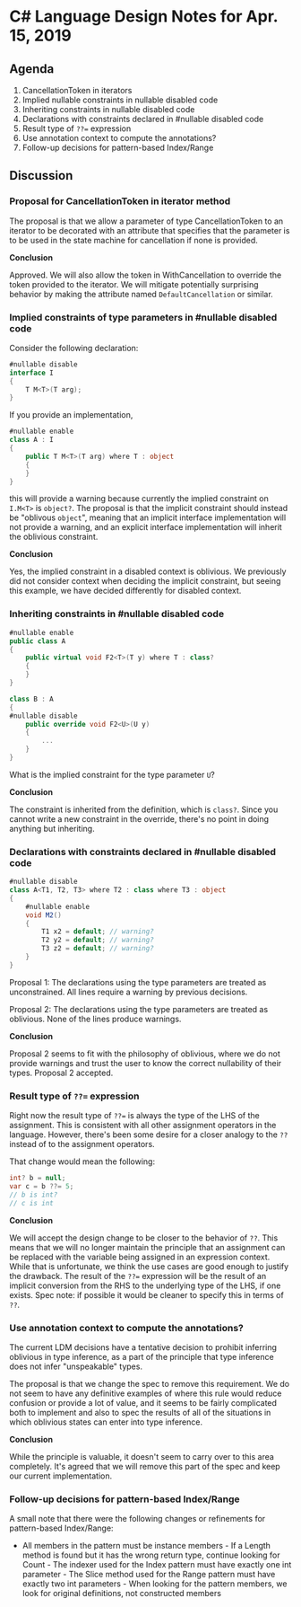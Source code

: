 
# C# Language Design Notes for Apr. 15, 2019

## Agenda

1. CancellationToken in iterators
2. Implied nullable constraints in nullable disabled code
3. Inheriting constraints in nullable disabled code
4. Declarations with constraints declared in #nullable disabled code
5. Result type of `??=` expression
6. Use annotation context to compute the annotations?
7. Follow-up decisions for pattern-based Index/Range

## Discussion

### Proposal for CancellationToken in iterator method

The proposal is that we allow a parameter of type CancellationToken
to an iterator to be decorated with an attribute that specifies
that the parameter is to be used in the state machine for cancellation
if none is provided.

**Conclusion**

Approved. We will also allow the token in WithCancellation to override the token provided to the
iterator. We will mitigate potentially surprising behavior by making the attribute named
`DefaultCancellation` or similar.

### Implied constraints of type parameters in #nullable disabled code

Consider the following declaration:

```C#
#nullable disable
interface I
{
    T M<T>(T arg);
}
```

If you provide an implementation,

```C#
#nullable enable
class A : I
{
    public T M<T>(T arg) where T : object
    {
    }
}
```

this will provide a warning because currently the implied constraint on `I.M<T>` is `object?`.
The proposal is that the implicit constraint should instead be "oblivous `object`", meaning that
an implicit interface implementation will not provide a warning, and an explicit interface
implementation will inherit the oblivious constraint.

**Conclusion**

Yes, the implied constraint in a disabled context is oblivious. We previously did not consider
context when deciding the implicit constraint, but seeing this example, we have decided
differently for disabled context.

### Inheriting constraints in #nullable disabled code

```C#
#nullable enable
public class A
{
    public virtual void F2<T>(T y) where T : class?
    {
    }
}

class B : A
{
#nullable disable
    public override void F2<U>(U y)
    {
        ...
    }
}
```

What is the implied constraint for the type parameter `U`?

**Conclusion**

The constraint is inherited from the definition, which is `class?`. Since you cannot write a new
constraint in the override, there's no point in doing anything but inheriting.

### Declarations with constraints declared in #nullable disabled code

```C#
#nullable disable
class A<T1, T2, T3> where T2 : class where T3 : object
{
    #nullable enable
    void M2()
    {
        T1 x2 = default; // warning?
        T2 y2 = default; // warning?
        T3 z2 = default; // warning?
    }
}
```

Proposal 1: The declarations using the type parameters are treated as unconstrained. All lines
require a warning by previous decisions.

Proposal 2: The declarations using the type parameters are treated as oblivious. None of the
lines produce warnings.

**Conclusion**

Proposal 2 seems to fit with the philosophy of oblivious, where we do not provide warnings and
trust the user to know the correct nullability of their types. Proposal 2 accepted.

### Result type of `??=` expression

Right now the result type of `??=` is always the type of the LHS of the assignment. This is
consistent with all other assignment operators in the language. However, there's been some desire
for a closer analogy to the `??` instead of to the assignment operators.

That change would mean the following:

```C#
int? b = null;
var c = b ??= 5;
// b is int?
// c is int
```

**Conclusion**

We will accept the design change to be closer to the behavior of `??`. This means that we will no
longer maintain the principle that an assignment can be replaced with the variable being assigned
in an expression context. While that is unfortunate, we think the use cases are good enough to
justify the drawback. The result of the `??=` expression will be the result of an implicit
conversion from the RHS to the underlying type of the LHS, if one exists. Spec note: if possible
it would be cleaner to specify this in terms of `??`.

### Use annotation context to compute the annotations?

The current LDM decisions have a tentative decision to prohibit inferring oblivious in type
inference, as a part of the principle that type inference does not infer "unspeakable" types.

The proposal is that we change the spec to remove this requirement. We do not seem to have any
definitive examples of where this rule would reduce confusion or provide a lot of value, and it
seems to be fairly complicated both to implement and also to spec the results of all of the
situations in which oblivious states can enter into type inference.

**Conclusion**

While the principle is valuable, it doesn't seem to carry over to this area completely.
It's agreed that we will remove this part of the spec and keep our current implementation.

### Follow-up decisions for pattern-based Index/Range

A small note that there were the following changes or refinements for pattern-based Index/Range:

- All members in the pattern must be instance members - If a Length method is found but it has
the wrong return type, continue looking for Count - The indexer used for the Index pattern must
have exactly one int parameter - The Slice method used for the Range pattern must have exactly
two int parameters - When looking for the pattern members, we look for original definitions, not
constructed members
